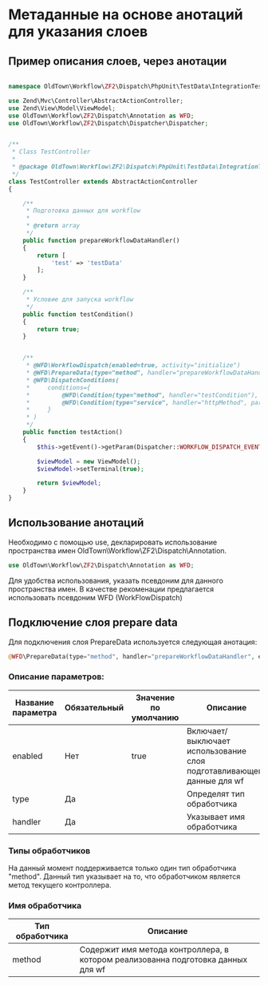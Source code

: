 # Метаданные на основе анотаций для указания слоев

## Пример описания слоев, через анотации

```php

namespace OldTown\Workflow\ZF2\Dispatch\PhpUnit\TestData\IntegrationTest;

use Zend\Mvc\Controller\AbstractActionController;
use Zend\View\Model\ViewModel;
use OldTown\Workflow\ZF2\Dispatch\Annotation as WFD;
use OldTown\Workflow\ZF2\Dispatch\Dispatcher\Dispatcher;


/**
 * Class TestController
 *
 * @package OldTown\Workflow\ZF2\Dispatch\PhpUnit\TestData\IntegrationTest
 */
class TestController extends AbstractActionController
{

    /**
     * Подготовка данных для workflow
     *
     * @return array
     */
    public function prepareWorkflowDataHandler()
    {
        return [
            'test' => 'testData'
        ];
    }

    /**
     * Условие для запуска workflow
     */
    public function testCondition()
    {
        return true;
    }


    /**
     * @WFD\WorkflowDispatch(enabled=true, activity="initialize")
     * @WFD\PrepareData(type="method", handler="prepareWorkflowDataHandler", enabled=true)
     * @WFD\DispatchConditions(
     *     conditions={
     *         @WFD\Condition(type="method", handler="testCondition"),
     *         @WFD\Condition(type="service", handler="httpMethod", params={"allowedHttpMethods":{"GET"}})
     *     }
     * )
     */
    public function testAction()
    {
        $this->getEvent()->getParam(Dispatcher::WORKFLOW_DISPATCH_EVENT);

        $viewModel = new ViewModel();
        $viewModel->setTerminal(true);

        return $viewModel;
    }
}
```

## Использование анотаций
Необходимо с помощью use, декларировать использование пространства имен OldTown\Workflow\ZF2\Dispatch\Annotation.
```php
use OldTown\Workflow\ZF2\Dispatch\Annotation as WFD;
```

Для удобства использования, указать псевдоним для данного пространства имен. В качестве рекоменации предлагается использовать
псевдоним WFD (WorkFlowDispatch)

## Подключение слоя prepare data 

Для подключения слоя PrepareData используется следующая анотация:
```php
@WFD\PrepareData(type="method", handler="prepareWorkflowDataHandler", enabled=true)
```

### Описание параметров:

Название параметра|Обязательный|Значение по умолчанию|Описание           
------------------|------------|---------------------|---------------------------------------------------------------------
enabled           |Нет         |true                 |Включает/выключает использование слоя подготавливающего данные для wf 
type              |Да          |                     |Определят тип обработчика
handler           |Да          |                     |Указывает имя обработчика

### Типы обработчиков

На данный момент поддерживается только один тип обработчика "method". Данный тип указывает на то, что обработчиком
является метод текущего контроллера.

### Имя обработчика


Тип обработчика|Описание
---------------|---------------------------------------------------------------------------------
method         |Содержит имя метода контроллера, в котором реализованна подготовка данных для wf




